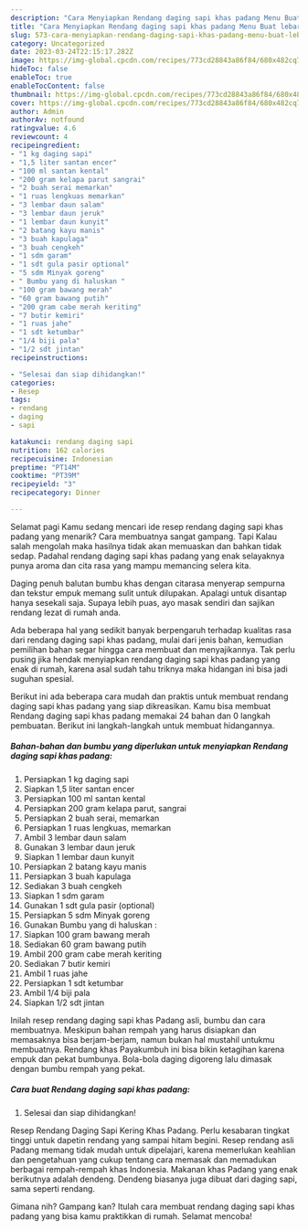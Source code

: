 ```yaml
---
description: "Cara Menyiapkan Rendang daging sapi khas padang Menu Buat lebaran"
title: "Cara Menyiapkan Rendang daging sapi khas padang Menu Buat lebaran"
slug: 573-cara-menyiapkan-rendang-daging-sapi-khas-padang-menu-buat-lebaran
category: Uncategorized
date: 2023-03-24T22:15:17.282Z
image: https://img-global.cpcdn.com/recipes/773cd28843a86f84/680x482cq70/rendang-daging-sapi-khas-padang-foto-resep-utama.jpg
hideToc: false
enableToc: true
enableTocContent: false
thumbnail: https://img-global.cpcdn.com/recipes/773cd28843a86f84/680x482cq70/rendang-daging-sapi-khas-padang-foto-resep-utama.jpg
cover: https://img-global.cpcdn.com/recipes/773cd28843a86f84/680x482cq70/rendang-daging-sapi-khas-padang-foto-resep-utama.jpg
author: Admin
authorAv: notfound
ratingvalue: 4.6
reviewcount: 4
recipeingredient:
- "1 kg daging sapi"
- "1,5 liter santan encer"
- "100 ml santan kental"
- "200 gram kelapa parut sangrai"
- "2 buah serai memarkan"
- "1 ruas lengkuas memarkan"
- "3 lembar daun salam"
- "3 lembar daun jeruk"
- "1 lembar daun kunyit"
- "2 batang kayu manis"
- "3 buah kapulaga"
- "3 buah cengkeh"
- "1 sdm garam"
- "1 sdt gula pasir optional"
- "5 sdm Minyak goreng"
- " Bumbu yang di haluskan "
- "100 gram bawang merah"
- "60 gram bawang putih"
- "200 gram cabe merah keriting"
- "7 butir kemiri"
- "1 ruas jahe"
- "1 sdt ketumbar"
- "1/4 biji pala"
- "1/2 sdt jintan"
recipeinstructions:

- "Selesai dan siap dihidangkan!"
categories:
- Resep
tags:
- rendang
- daging
- sapi

katakunci: rendang daging sapi 
nutrition: 162 calories
recipecuisine: Indonesian
preptime: "PT14M"
cooktime: "PT39M"
recipeyield: "3"
recipecategory: Dinner

---
```



Selamat pagi Kamu sedang mencari ide resep rendang daging sapi khas padang yang menarik? Cara membuatnya sangat gampang. Tapi Kalau salah mengolah maka hasilnya tidak akan memuaskan dan bahkan tidak sedap. Padahal rendang daging sapi khas padang yang enak selayaknya punya aroma dan cita rasa yang mampu memancing selera kita.


Daging penuh balutan bumbu khas dengan citarasa menyerap sempurna dan tekstur empuk memang sulit untuk dilupakan. Apalagi untuk disantap hanya sesekali saja. Supaya lebih puas, ayo masak sendiri dan sajikan rendang lezat di rumah anda.

Ada beberapa hal yang sedikit banyak berpengaruh terhadap kualitas rasa dari rendang daging sapi khas padang, mulai dari jenis bahan, kemudian pemilihan bahan segar hingga cara membuat dan menyajikannya. Tak perlu pusing jika hendak menyiapkan rendang daging sapi khas padang yang enak di rumah, karena asal sudah tahu triknya maka hidangan ini bisa jadi suguhan spesial.


Berikut ini ada beberapa cara mudah dan praktis untuk membuat rendang daging sapi khas padang yang siap dikreasikan. Kamu bisa membuat Rendang daging sapi khas padang memakai 24 bahan dan 0 langkah pembuatan. Berikut ini langkah-langkah untuk membuat hidangannya.

<!--inarticleads1-->

##### Bahan-bahan dan bumbu yang diperlukan untuk menyiapkan Rendang daging sapi khas padang:

1. Persiapkan 1 kg daging sapi
1. Siapkan 1,5 liter santan encer
1. Persiapkan 100 ml santan kental
1. Persiapkan 200 gram kelapa parut, sangrai
1. Persiapkan 2 buah serai, memarkan
1. Persiapkan 1 ruas lengkuas, memarkan
1. Ambil 3 lembar daun salam
1. Gunakan 3 lembar daun jeruk
1. Siapkan 1 lembar daun kunyit
1. Persiapkan 2 batang kayu manis
1. Persiapkan 3 buah kapulaga
1. Sediakan 3 buah cengkeh
1. Siapkan 1 sdm garam
1. Gunakan 1 sdt gula pasir (optional)
1. Persiapkan 5 sdm Minyak goreng
1. Gunakan  Bumbu yang di haluskan :
1. Siapkan 100 gram bawang merah
1. Sediakan 60 gram bawang putih
1. Ambil 200 gram cabe merah keriting
1. Sediakan 7 butir kemiri
1. Ambil 1 ruas jahe
1. Persiapkan 1 sdt ketumbar
1. Ambil 1/4 biji pala
1. Siapkan 1/2 sdt jintan


Inilah resep rendang daging sapi khas Padang asli, bumbu dan cara membuatnya. Meskipun bahan rempah yang harus disiapkan dan memasaknya bisa berjam-berjam, namun bukan hal mustahil untukmu membuatnya. Rendang khas Payakumbuh ini bisa bikin ketagihan karena empuk dan pekat bumbunya. Bola-bola daging digoreng lalu dimasak dengan bumbu rempah yang pekat. 

<!--inarticleads2-->

##### Cara buat Rendang daging sapi khas padang:


1. Selesai dan siap dihidangkan!

Resep Rendang Daging Sapi Kering Khas Padang. Perlu kesabaran tingkat tinggi untuk dapetin rendang yang sampai hitam begini. Resep rendang asli Padang memang tidak mudah untuk dipelajari, karena memerlukan keahlian dan pengetahuan yang cukup tentang cara memasak dan memadukan berbagai rempah-rempah khas Indonesia. Makanan khas Padang yang enak berikutnya adalah dendeng. Dendeng biasanya juga dibuat dari daging sapi, sama seperti rendang. 

Gimana nih? Gampang kan? Itulah cara membuat rendang daging sapi khas padang yang bisa kamu praktikkan di rumah. Selamat mencoba!
